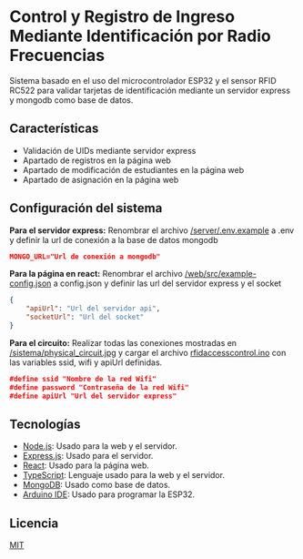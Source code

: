 # Control y Registro de Ingreso Mediante Identificación por Radio Frecuencias

Sistema basado en el uso del microcontrolador ESP32 y el sensor RFID RC522 para validar tarjetas de identificación mediante un servidor express y mongodb como base de datos.

## Características
- Validación de UIDs mediante servidor express
- Apartado de registros en la página web
- Apartado de modificación de estudiantes en la página web
- Apartado de asignación en la página web

## Configuración del sistema

**Para el servidor express:** Renombrar el archivo [/server/.env.example](https://github.com/FatandTired/Control-y-registro-web-por-rfid-con-esp32/blob/master/server/.env.example)  a .env y definir la url de conexión a la base de datos mongodb

```json
MONGO_URL="Url de conexión a mongodb"
```
**Para la página en react:** Renombrar el archivo [/web/src/example-config.json](https://github.com/FatandTired/Control-y-registro-web-por-rfid-con-esp32/blob/master/web/src/example-config.json) a config.json y definir las url del servidor express y el socket

```json
{
    "apiUrl": "Url del servidor api",
    "socketUrl": "Url del socket"
}
```

**Para el circuito:** Realizar todas las conexiones mostradas en [/sistema/physical_circuit.jpg](https://github.com/FatandTired/Control-y-registro-web-por-rfid-con-esp32/blob/master/sistema/physical_circuit.jpg) y  cargar el archivo [rfidaccesscontrol.ino](https://github.com/FatandTired/Control-y-registro-web-por-rfid-con-esp32/blob/master/sistema/rfidaccesscontrol.ino) con las variables ssid, wifi y apiUrl definidas.

```json
#define ssid "Nombre de la red Wifi"
#define password "Contraseña de la red Wifi"
#define apiUrl "Url del servidor express"
```
## Tecnologías
-   [Node.js](https://nodejs.org/): Usado para la web y el servidor.
-   [Express.js](https://expressjs.com/): Usado para el servidor.
-   [React](https://react.dev): Usado para la página web.
-   [TypeScript](https://www.typescriptlang.org/): Lenguaje usado para la web y el servidor.
-   [MongoDB](https://www.mongodb.com/): Usado como base de datos.
-   [Arduino IDE](https://www.arduino.cc/en/software/): Usado para programar la ESP32.
## Licencia

[MIT](https://choosealicense.com/licenses/mit/)